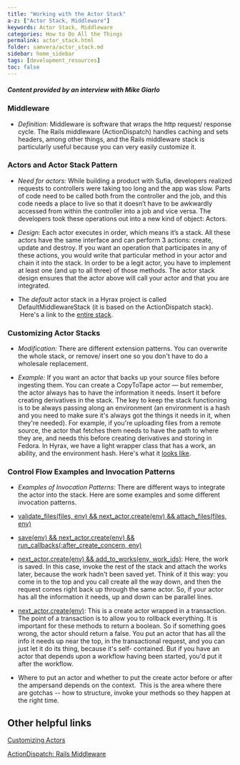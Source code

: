 ```yaml
---
title: "Working with the Actor Stack"
a-z: ["Actor Stack, Middleware"]
keywords: Actor Stack, Middleware
categories: How to Do All the Things
permalink: actor_stack.html
folder: samvera/actor_stack.md
sidebar: home_sidebar
tags: [development_resources]
toc: false
---
```


#### *Content provided by an interview with Mike Giarlo*

### Middleware

- _Definition_: Middleware is software that wraps the http request/ response cycle. The Rails middleware (ActionDispatch) handles caching and sets headers, among other things, and the Rails middleware stack is particularly useful because you can very easily customize it.


### Actors and Actor Stack Pattern

- _Need for actors:_ While building a product with Sufia, developers realized requests to controllers were taking too long and the app was slow. Parts of code need to be called both from the controller and the job, and this code needs a place to live so that it doesn’t have to be awkwardly accessed from within the controller into a job and vice versa. The developers took these operations out into a new kind of object: Actors.
 
- _Design:_ Each actor executes in order, which means it’s a stack. All these actors have the same interface and can perform 3 actions: create, update and destroy. If you want an operation that participates in any of these actions, you would write that particular method in your actor and chain it into the stack. In order to be a legit actor, you have to implement at least one (and up to all three) of those methods. The actor stack design ensures that the actor above will call your actor and that you are integrated.

- The _default_ actor stack in a Hyrax project is called DefaultMiddlewareStack (it is based on the ActionDispatch stack).  Here's a link to the [entire stack](https://github.com/samvera/hyrax/blob/master/app/services/hyrax/default_middleware_stack.rb).  

### Customizing Actor Stacks


- _Modification:_ There are different extension patterns. You can overwrite the whole
stack, or remove/ insert one so you don't have to do a wholesale replacement.


- _Example:_ If you want an actor that backs up your source files before ingesting them.
You can create a CopyToTape actor — but remember, the actor always has to
have the information it needs. Insert it before creating derivatives in the stack.
The key to keep the stack functioning is to be always passing along an
environment (an environment is a hash and you need to make sure it's always got
the things it needs in it, when they're needed). For example, if you're uploading
files from a remote source, the actor that fetches them needs to have the path to
where they are, and needs this before creating derivatives and storing in Fedora.
In Hyrax, we have a light wrapper class that has a work, an ability, and the
environment hash. Here's what it [looks like](https://github.com/samvera/hyrax/blob/master/app/actors/hyrax/actors/environment.rb).

### Control Flow Examples and Invocation Patterns

- _Examples of Invocation Patterns:_ There are different ways to integrate the actor into
the stack. Here are some examples and some different invocation patterns.
 - [validate_files(files, env) && next_actor.create(env) && attach_files(files, env)](https://github.com/samvera/hyrax/blob/master/app/actors/hyrax/actors/create_with_files_actor.rb#L10)
 - [save(env) && next_actor.create(env) && run_callbacks(:after_create_concern, env)](https://github.com/samvera/hyrax/blob/master/app/actors/hyrax/actors/base_actor.rb#L21)
 - [next_actor.create(env) && add_to_works(env, work_ids)](https://github.com/samvera/hyrax/blob/master/app/actors/hyrax/actors/add_to_work_actor.rb#L8): Here, the work is saved. In this case, invoke the rest of the stack and attach
the works later, because the work hadn't been saved yet. Think of it this way: you
come in to the top and you call create all the way down, and then the request
comes right back up through the same actor. So, if your actor has all the
information it needs, up and down can be parallel lines.

 - [ next_actor.create(env)](https://github.com/samvera/hyrax/blob/master/app/actors/hyrax/actors/transactional_request.rb#L11): This is a create actor wrapped in a transaction. The point
of a transaction is to allow you to rollback everything. It is important for these
methods to return a boolean. So if something goes wrong, the actor should return
a false. You put an actor that has all the info it needs up near the top, in the
transactional request, and you can just let it do its thing, because it's self-
contained. But if you have an actor that depends upon a workflow having been
started, you'd put it after the workflow.


* Where to put an actor and whether to put the create actor before or after the ampersand depends on the context.  This is the area where there are gotchas -- how to structure, invoke your methods so they happen at the right time.


## Other helpful links

[Customizing Actors](https://github.com/samvera/hyrax/wiki/Customizing-Actors)

[ActionDispatch: Rails Middleware](http://guides.rubyonrails.org/rails_on_rack.html#configuring-middleware-stack)
